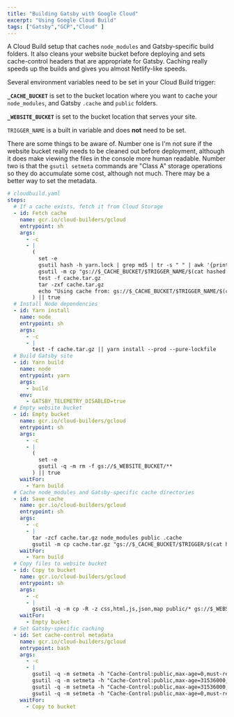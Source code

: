 ```yaml
---
title: "Building Gatsby with Google Cloud"
excerpt: "Using Google Cloud Build"
tags: ["Gatsby","GCP","Cloud" ]
---
```


A Cloud Build setup that caches `node_modules` and Gatsby-specific build folders. It also cleans your website bucket before deploying and sets cache-control headers that are appropriate for Gatsby. Caching really speeds up the builds and gives you almost Netlify-like speeds.

Several environment variables need to be set in your Cloud Build trigger:

**`_CACHE_BUCKET`** is set to the bucket location where you want to cache your `node_modules`, and Gatsby `.cache` and `public` folders.

**`_WEBSITE_BUCKET`** is set to the bucket location that serves your site.

`TRIGGER_NAME` is a built in variable and does **not** need to be set.

There are some things to be aware of. Number one is I'm not sure if the website bucket really needs to be cleaned out before deployment, although it does make viewing the files in the console more human readable. Number two is that the `gsutil setmeta` commands are "Class A" storage operations so they do accumulate some cost, although not much. There may be a better way to set the metadata.

```yaml
# cloudbuild.yaml
steps:
  # If a cache exists, fetch it from Cloud Storage
  - id: Fetch cache
    name: gcr.io/cloud-builders/gcloud
    entrypoint: sh
    args:
      - -c
      - |
        (
          set -e
          gsutil hash -h yarn.lock | grep md5 | tr -s " " | awk '{print $3}' > hashed.yarn-lock
          gsutil -m cp "gs://$_CACHE_BUCKET/$TRIGGER_NAME/$(cat hashed.yarn-lock)" cache.tar.gz 2> /dev/null
          test -f cache.tar.gz
          tar -zxf cache.tar.gz
          echo "Using cache from: gs://$_CACHE_BUCKET/$TRIGGER_NAME/$(cat hashed.yarn-lock)"
        ) || true
  # Install Node dependencies
  - id: Yarn install
    name: node
    entrypoint: sh
    args:
      - -c
      - |
        test -f cache.tar.gz || yarn install --prod --pure-lockfile
  # Build Gatsby site
  - id: Yarn build
    name: node
    entrypoint: yarn
    args:
      - build
    env:
      - GATSBY_TELEMETRY_DISABLED=true
  # Empty website bucket
  - id: Empty bucket
    name: gcr.io/cloud-builders/gcloud
    entrypoint: sh
    args:
      - -c
      - |
        (
          set -e
          gsutil -q -m rm -f gs://$_WEBSITE_BUCKET/**
        ) || true
    waitFor:
      - Yarn build
  # Cache node_modules and Gatsby-specific cache directories
  - id: Save cache
    name: gcr.io/cloud-builders/gcloud
    entrypoint: sh
    args:
      - -c
      - |
        tar -zcf cache.tar.gz node_modules public .cache
        gsutil -m cp cache.tar.gz "gs://$_CACHE_BUCKET/$TRIGGER/$(cat hashed.yarn-lock)"
    waitFor:
      - Yarn build
  # Copy files to website bucket
  - id: Copy to bucket
    name: gcr.io/cloud-builders/gcloud
    entrypoint: sh
    args:
      - -c
      - |
        gsutil -q -m cp -R -z css,html,js,json,map public/* gs://$_WEBSITE_BUCKET
    waitFor:
      - Empty bucket
  # Set Gatsby-specific caching
  - id: Set cache-control metadata
    name: gcr.io/cloud-builders/gcloud
    entrypoint: bash
    args:
      - -c
      - |
        gsutil -q -m setmeta -h "Cache-Control:public,max-age=0,must-revalidate" gs://$_WEBSITE_BUCKET/**/**
        gsutil -q -m setmeta -h "Cache-Control:public,max-age=31536000,immutable" gs://$_WEBSITE_BUCKET/static/**
        gsutil -q -m setmeta -h "Cache-Control:public,max-age=31536000,immutable" gs://$_WEBSITE_BUCKET/**/**.{css,js}
        gsutil -q -m setmeta -h "Cache-Control:public,max-age=0,must-revalidate" gs://$_WEBSITE_BUCKET/sw.js
    waitFor:
      - Copy to bucket
```